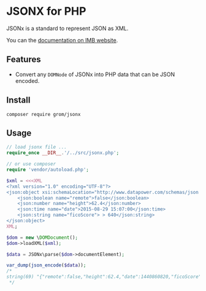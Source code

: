 JSONX for PHP
=============

JSONx is a standard to represent JSON as XML.

You can the [documentation on IMB website](https://www-01.ibm.com/support/knowledgecenter/SS9H2Y_7.1.0/com.ibm.dp.doc/json_jsonx.html).

Features
--------

* Convert any `DOMNode` of JSONx into PHP data that can be JSON encoded.

Install
-------

    composer require grom/jsonx

Usage
-----

```php
// load jsonx file ...
require_once __DIR__.'/../src/jsonx.php';

// or use composer
require 'vendor/autoload.php';

$xml = <<<XML
<?xml version="1.0" encoding="UTF-8"?>
<json:object xsi:schemaLocation="http://www.datapower.com/schemas/json jsonx.xsd" xmlns:xsi="http://www.w3.org/2001/XMLSchema-instance" xmlns:json="http://www.ibm.com/xmlns/prod/2009/jsonx">
    <json:boolean name="remote">false</json:boolean>
    <json:number name="height">62.4</json:number>
    <json:time name="date">2015-08-29 15:07:00</json:time>
    <json:string name="ficoScore"> > 640</json:string>
</json:object>
XML;

$dom = new \DOMDocument();
$dom->loadXML($xml);

$data = JSONx\parse($dom->documentElement);

var_dump(json_encode($data));
/*
string(69) "{"remote":false,"height":62.4,"date":1440860820,"ficoScore":" > 640"}"
 */
```
